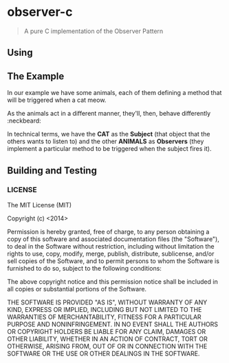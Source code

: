 # observer-c

> A pure C implementation of the Observer Pattern

## Using


## The Example

In our example we have some animals, each of them defining a method that will be triggered when a cat meow.

As the animals act in a different manner, they'll, then, behave differently :neckbeard:

In technical terms, we have the **CAT** as the **Subject** (that object that the others wants to listen to) and the other **ANIMALS** as **Observers** (they implement a particular method to be triggered when the subject fires it).


## Building and Testing


### LICENSE

The MIT License (MIT)

Copyright (c) <2014> <Ciro S. Costa>

Permission is hereby granted, free of charge, to any person obtaining a copy
of this software and associated documentation files (the "Software"), to deal
in the Software without restriction, including without limitation the rights
to use, copy, modify, merge, publish, distribute, sublicense, and/or sell
copies of the Software, and to permit persons to whom the Software is
furnished to do so, subject to the following conditions:

The above copyright notice and this permission notice shall be included in
all copies or substantial portions of the Software.

THE SOFTWARE IS PROVIDED "AS IS", WITHOUT WARRANTY OF ANY KIND, EXPRESS OR
IMPLIED, INCLUDING BUT NOT LIMITED TO THE WARRANTIES OF MERCHANTABILITY,
FITNESS FOR A PARTICULAR PURPOSE AND NONINFRINGEMENT. IN NO EVENT SHALL THE
AUTHORS OR COPYRIGHT HOLDERS BE LIABLE FOR ANY CLAIM, DAMAGES OR OTHER
LIABILITY, WHETHER IN AN ACTION OF CONTRACT, TORT OR OTHERWISE, ARISING FROM,
OUT OF OR IN CONNECTION WITH THE SOFTWARE OR THE USE OR OTHER DEALINGS IN
THE SOFTWARE.
